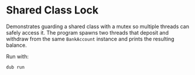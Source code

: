 # Shared Class Lock

Demonstrates guarding a shared class with a mutex so multiple threads can safely access it. The program spawns two threads that deposit and withdraw from the same `BankAccount` instance and prints the resulting balance.

Run with:

```
dub run
```
